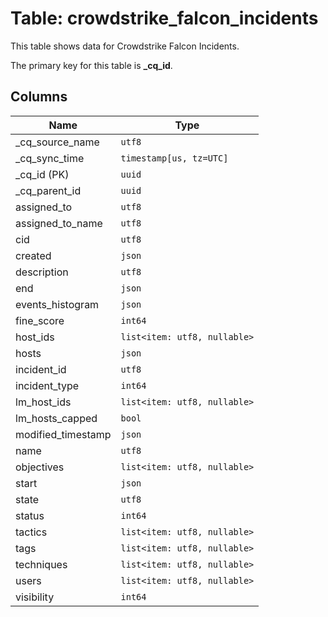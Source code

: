 # Table: crowdstrike_falcon_incidents

This table shows data for Crowdstrike Falcon Incidents.

The primary key for this table is **_cq_id**.

## Columns

| Name          | Type          |
| ------------- | ------------- |
|_cq_source_name|`utf8`|
|_cq_sync_time|`timestamp[us, tz=UTC]`|
|_cq_id (PK)|`uuid`|
|_cq_parent_id|`uuid`|
|assigned_to|`utf8`|
|assigned_to_name|`utf8`|
|cid|`utf8`|
|created|`json`|
|description|`utf8`|
|end|`json`|
|events_histogram|`json`|
|fine_score|`int64`|
|host_ids|`list<item: utf8, nullable>`|
|hosts|`json`|
|incident_id|`utf8`|
|incident_type|`int64`|
|lm_host_ids|`list<item: utf8, nullable>`|
|lm_hosts_capped|`bool`|
|modified_timestamp|`json`|
|name|`utf8`|
|objectives|`list<item: utf8, nullable>`|
|start|`json`|
|state|`utf8`|
|status|`int64`|
|tactics|`list<item: utf8, nullable>`|
|tags|`list<item: utf8, nullable>`|
|techniques|`list<item: utf8, nullable>`|
|users|`list<item: utf8, nullable>`|
|visibility|`int64`|